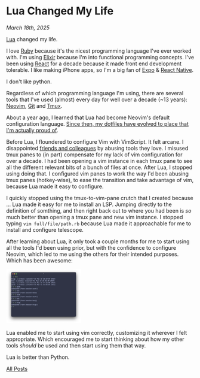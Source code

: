 # Lua Changed My Life

_March 18th, 2025_

[Lua](2) changed my life.

I love [Ruby](3) because it's the nicest programming language I've ever worked with. I'm using [Elixir](4) because I'm into functional programming concepts. I've been using [React](6) for a decade because it made front end development tolerable. I like making iPhone apps, so I'm a big fan of [Expo](9) & [React Native](7).

I don't like python.

Regardless of which programming language I'm using, there are several tools that I've used (almost) every day for well over a decade (~13 years): [Neovim](13), [Git](11) and [Tmux](12).

About a year ago, I learned that Lua had become Neovim's default configuration language. [Since then, my dotfiles have evolved to place that I'm actually proud of](14).

Before Lua, I floundered to configure Vim with VimScript. It felt arcane. I disappointed [friends and colleagues](https://github.com/blakewilliams) by abusing tools they love. I misused tmux panes to (in part) compensate for my lack of vim configuration for over a decade. I had been opening a vim instance in each tmux pane to see all the different relevant bits of a bunch of files at once. After Lua, I stopped using doing that. I configured vim panes to work the way I'd been abusing tmux panes (hotkey-wise), to ease the transition and take advantage of vim, because Lua made it easy to configure.

I quickly stopped using the tmux-to-vim-pane crutch that I created because ... Lua made it easy for me to install an LSP. Jumping directly to the definition of somthing, and then right back out to where you had been is _so_ much better than opening a tmux pane and new vim instance. I stopped typing `vim full/file/path.rb` because Lua made it approachable for me to install and configure telescope.

After learning about Lua, it only took a couple months for me to start using all the tools I'd been using prior, but with the confidence to configure Neovim, which led to me using the others for their intended purposes. Which has been awesome:

<img src="/assets/2025-03-18-lua-changed-my-life/tmux.png" alt="tmux" style="max-width: 200px;">

Lua enabled me to start using vim correctly, customizing it wherever I felt appropriate. Which encouraged me to start thinking about how my other tools _should_ be used and then start using them that way.

Lua is better than Python.

[All Posts](/README.md)

[2]: https://www.lua.org
[3]: https://www.ruby-lang.org
[4]: https://elixir-lang.org
[6]: https://reactjs.org
[7]: https://reactnative.dev
[9]: https://expo.io
[11]: https://git-scm.com
[12]: https://github.com/tmux/tmux
[13]: https://neovim.io
[14]: https://github.com/pachun/boo
